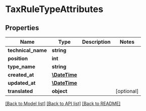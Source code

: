 # TaxRuleTypeAttributes

## Properties
Name | Type | Description | Notes
------------ | ------------- | ------------- | -------------
**technical_name** | **string** |  | 
**position** | **int** |  | 
**type_name** | **string** |  | 
**created_at** | [**\DateTime**](\DateTime.md) |  | 
**updated_at** | [**\DateTime**](\DateTime.md) |  | 
**translated** | **object** |  | [optional] 

[[Back to Model list]](../../README.md#documentation-for-models) [[Back to API list]](../../README.md#documentation-for-api-endpoints) [[Back to README]](../../README.md)

